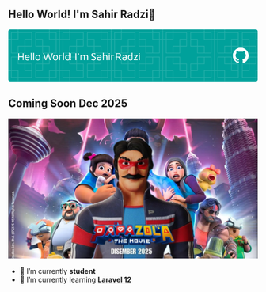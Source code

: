 ## Hello World! I'm Sahir Radzi👋

![SahirRadzi](img/new_header.png)

## Coming Soon Dec 2025

![Papazola](img/papazola.jpg)

<!--
**SahirRadzi/sahirradzi** is a ✨ _special_ ✨ repository because its `README.md` (this file) appears on your GitHub profile.

Here are some ideas to get you started:

- 🔭 I’m currently working on ...
- 🌱 I’m currently learning ...
- 👯 I’m looking to collaborate on ...
- 🤔 I’m looking for help with ...
- 💬 Ask me about ...
- 📫 How to reach me: ...
- 😄 Pronouns: ...
- ⚡ Fun fact: ...
-->

- 🔭 I’m currently **student**
- 🌱 I’m currently learning [**Laravel 12**](https://laravel.com/)
